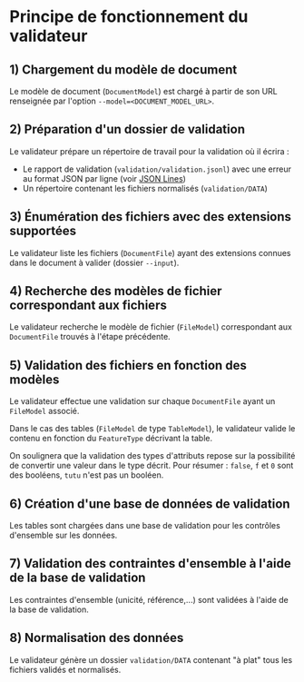 # Principe de fonctionnement du validateur

## 1) Chargement du modèle de document

Le modèle de document (`DocumentModel`) est chargé à partir de son URL renseignée par l'option `--model=<DOCUMENT_MODEL_URL>`.

## 2) Préparation d'un dossier de validation

Le validateur prépare un répertoire de travail pour la validation où il écrira :

* Le rapport de validation (`validation/validation.jsonl`) avec une erreur au format JSON par ligne (voir [JSON Lines](http://jsonlines.org/))
* Un répertoire contenant les fichiers normalisés (`validation/DATA`)

## 3) Énumération des fichiers avec des extensions supportées

Le validateur liste les fichiers (`DocumentFile`) ayant des extensions connues dans le document à valider (dossier `--input`).

## 4) Recherche des modèles de fichier correspondant aux fichiers

Le validateur recherche le modèle de fichier (`FileModel`) correspondant aux `DocumentFile` trouvés à l'étape précédente.

## 5) Validation des fichiers en fonction des modèles

Le validateur effectue une validation sur chaque `DocumentFile` ayant un `FileModel` associé.

Dans le cas des tables (`FileModel` de type `TableModel`), le validateur valide le contenu en fonction du `FeatureType` décrivant la table.

On soulignera que la validation des types d'attributs repose sur la possibilité de convertir une valeur dans le type décrit. Pour résumer : `false`, `f` et `0` sont des booléens, `tutu` n'est pas un booléen.

## 6) Création d'une base de données de validation

Les tables sont chargées dans une base de validation pour les contrôles d'ensemble sur les données.

## 7) Validation des contraintes d'ensemble à l'aide de la base de validation

Les contraintes d'ensemble (unicité, référence,...) sont validées à l'aide de la base de validation.

## 8) Normalisation des données

Le validateur génère un dossier `validation/DATA` contenant "à plat" tous les fichiers validés et normalisés.

